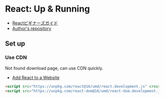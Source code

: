 # React: Up & Running

* [Reactビギナーズガイド](https://www.oreilly.co.jp/books/9784873117881/)
* [Author's repository](https://github.com/stoyan/reactbook)

## Set up

### Use CDN
Not found download page, can use CDN quickly.

* [Add React to a Website](https://reactjs.org/docs/add-react-to-a-website.html)

```html
<script src="https://unpkg.com/react@16/umd/react.development.js" crossorigin></script>
<script src="https://unpkg.com/react-dom@16/umd/react-dom.development.js" crossorigin></script>
```
